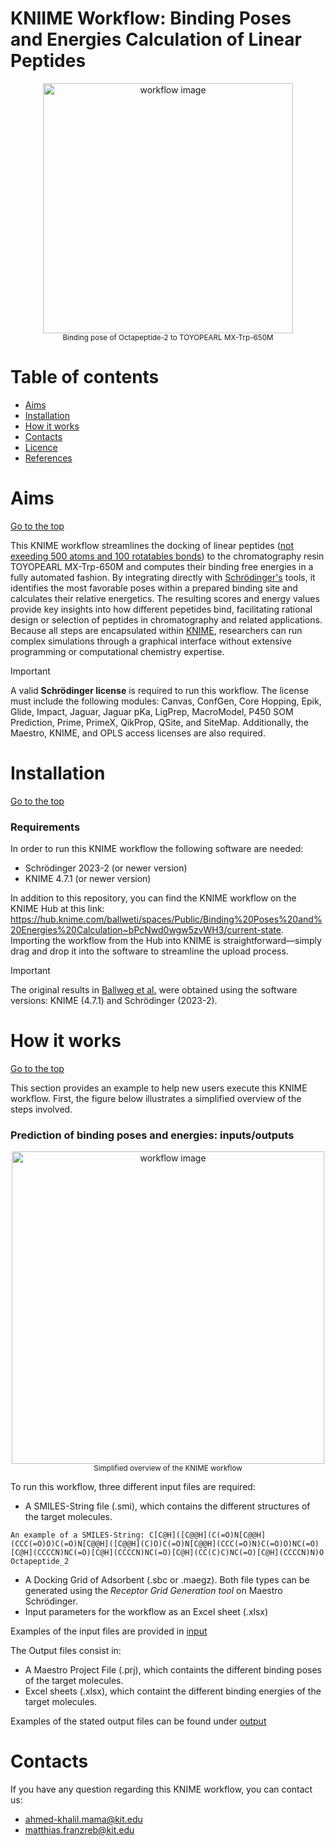 # KNIIME Workflow: Binding Poses and Energies Calculation of Linear Peptides

<p align="center">
  <img src="https://github.com/user-attachments/assets/5c8fc319-423b-461e-9fae-daf64e3deb6c" alt="workflow image" width="400" height="auto" />
  <br />
  <small>Binding pose of Octapeptide-2 to TOYOPEARL MX-Trp-650M</small>
</p>

# Table of contents
- [Aims](#Aims)
- [Installation](#Installation)
- [How it works](#How-it-works)
- [Contacts](#Contacts)
- [Licence](#Licence)
- [References](#References)

# Aims
[Go to the top](#Table-of-contents)

This KNIME workflow streamlines the docking of linear peptides ([not exeeding 500 atoms and 100 rotatables bonds](https://support.schrodinger.com/s/article/1020)) to the chromatography resin TOYOPEARL MX-Trp-650M and computes their binding free energies in a fully automated fashion. By integrating directly with [Schrödinger's](https://www.schrodinger.com/) tools, it identifies the most favorable poses within a prepared binding site and calculates their relative energetics. The resulting scores and energy values provide key insights into how different pepetides bind, facilitating rational design or selection of peptides in chromatography and related applications. Because all steps are encapsulated within [KNIME](https://www.knime.com/), researchers can run complex simulations through a graphical interface without extensive programming or computational chemistry expertise. 

> [!IMPORTANT]
> A valid **Schrödinger license** is required to run this workflow. The license must include the following modules: Canvas, ConfGen, Core Hopping, Epik, Glide, Impact, Jaguar, Jaguar pKa, LigPrep, MacroModel, P450 SOM Prediction, Prime, PrimeX, QikProp, QSite, and SiteMap. Additionally, the Maestro, KNIME, and OPLS access licenses are also required.

# Installation
[Go to the top](#Table-of-contents)

### Requirements

In order to run this KNIME workflow the following software are needed:
- Schrödinger 2023-2 (or newer version)
- KNIME 4.7.1 (or newer version)

In addition to this repository, you can find the KNIME workflow on the KNIME Hub at this link: https://hub.knime.com/ballweti/spaces/Public/Binding%20Poses%20and%20Energies%20Calculation~bPcNwd0wgw5zvWH3/current-state. Importing the workflow from the Hub into KNIME is straightforward—simply drag and drop it into the software to streamline the upload process.

> [!IMPORTANT]
>  The original results in [Ballweg et al.](https://www.sciencedirect.com/science/article/pii/S0021967324004631) were obtained using the software versions: KNIME (4.7.1) and Schrödinger (2023-2).

# How it works 
[Go to the top](#Table-of-contents)

This section provides an example to help new users execute this KNIME workflow. First, the figure below illustrates a simplified overview of the steps involved.
### Prediction of binding poses and energies: inputs/outputs
<p align="center">
  <img src="https://github.com/user-attachments/assets/3bb05ab7-b72b-4a4c-b1d0-4e55ff5392de" alt="workflow image" width="500" height="auto"/>
  <br />
  <small>Simplified overview of the KNIME workflow</small>
</p>

To run this workflow, three different input files are required:
-  A SMILES-String file (.smi), which contains the different structures of the target molecules.
  ```
An example of a SMILES-String: C[C@H]([C@@H](C(=O)N[C@@H](CCC(=O)O)C(=O)N[C@@H]([C@@H](C)O)C(=O)N[C@@H](CCC(=O)N)C(=O)O)NC(=O)[C@H](CCCCN)NC(=O)[C@H](CCCCN)NC(=O)[C@H](CC(C)C)NC(=O)[C@H](CCCCN)N)O Octapeptide_2
```
-  A Docking Grid of Adsorbent (.sbc or .maegz). Both file types can be generated using the _Receptor Grid Generation tool_ on Maestro Schrödinger.
-  Input parameters for the workflow as an Excel sheet (.xlsx)

Examples of the input files are provided in [input](Example/Input)

The Output files consist in:
- A Maestro Project File (.prj), which containts the different binding poses of the target molecules.
- Excel sheets (.xlsx), which containt the different binding energies of the target molecules.

Examples of the stated output files can be found under [output](Example/Output)

# Contacts
If you have any question regarding this KNIME workflow, you can contact us:
-  ahmed-khalil.mama@kit.edu
-  matthias.franzreb@kit.edu


